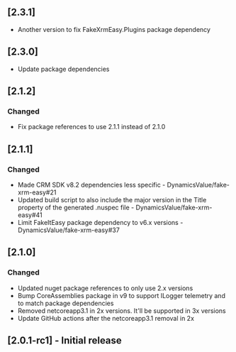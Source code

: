 ## [2.3.1]

- Another version to fix FakeXrmEasy.Plugins package dependency

## [2.3.0]

- Update package dependencies

## [2.1.2]

### Changed

- Fix package references to use 2.1.1 instead of 2.1.0

## [2.1.1]

### Changed

- Made CRM SDK v8.2 dependencies less specific - DynamicsValue/fake-xrm-easy#21
- Updated build script to also include the major version in the Title property of the generated .nuspec file - DynamicsValue/fake-xrm-easy#41
- Limit FakeItEasy package dependency to v6.x versions - DynamicsValue/fake-xrm-easy#37

## [2.1.0]

### Changed

- Updated nuget package references to only use 2.x versions
- Bump CoreAssemblies package in v9 to support ILogger telemetry and to match package dependencies
- Removed netcoreapp3.1 in 2x versions. It'll be supported in 3x versions
- Update GitHub actions after the netcoreapp3.1 removal in 2x

## [2.0.1-rc1] - Initial release